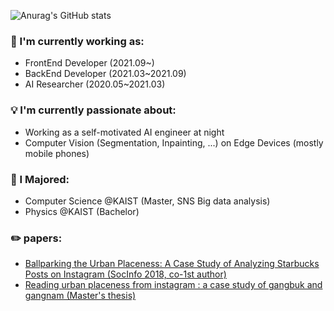 ![Anurag's GitHub stats](https://github-readme-stats.vercel.app/api?username=FloweryK&show_icons=true&theme=radical)

### 🥇 I'm currently working as: 
- FrontEnd Developer (2021.09~)
- BackEnd Developer (2021.03~2021.09)
- AI Researcher (2020.05~2021.03)

### 💡 I'm currently passionate about: 
- Working as a self-motivated AI engineer at night 
- Computer Vision (Segmentation, Inpainting, ...) on Edge Devices (mostly mobile phones)

### 💪 I Majored: 
- Computer Science @KAIST (Master, SNS Big data analysis)
- Physics @KAIST (Bachelor)

### ✏️ papers: 
- [Ballparking the Urban Placeness: A Case Study of Analyzing Starbucks Posts on Instagram (SocInfo 2018, co-1st author)](
https://link.springer.com/chapter/10.1007/978-3-030-01129-1_18)
- [Reading urban placeness from instagram : a case study of gangbuk and gangnam (Master's thesis)](http://library.kaist.ac.kr/search/detail/view.do?bibCtrlNo=843485&flag=dissertation)
